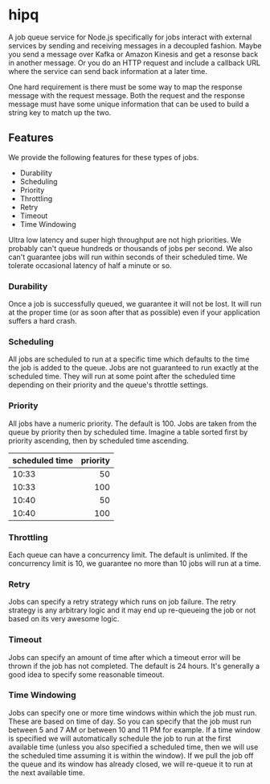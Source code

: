 # hipq

A job queue service for Node.js specifically for jobs interact with external
services by sending and receiving messages in a decoupled fashion. Maybe you
send a message over Kafka or Amazon Kinesis and get a resonse back in another
message. Or you do an HTTP request and include a callback URL where the service
can send back information at a later time.

One hard requirement is there must be some way to map the response
message with the request message. Both the request and the response message must
have some unique information that can be used to build a string key to match up
the two.

## Features

We provide the following features for these types of jobs.

* Durability
* Scheduling
* Priority
* Throttling
* Retry
* Timeout
* Time Windowing

Ultra low latency and super high throughput are not high priorities. We probably
can't queue hundreds or thousands of jobs per second. We also can't
guarantee jobs will run within seconds of their scheduled time. We tolerate
occasional latency of half a minute or so.

### Durability

Once a job is successfully queued, we guarantee it will not be lost. It will
run at the proper time (or as soon after that as possible) even if your
application suffers a hard crash.

### Scheduling

All jobs are scheduled to run at a specific time which defaults to the time the
job is added to the queue. Jobs are not guaranteed to run exactly at the
scheduled time. They will run at some point after the scheduled time depending
on their priority and the queue's throttle settings.

### Priority

All jobs have a numeric priority. The default is 100. Jobs are taken from the
queue by priority then by scheduled time. Imagine a table sorted first by
priority ascending, then by scheduled time ascending.

scheduled time      | priority
:------------------ | -------:
10:33               |       50
10:33               |      100
10:40               |       50
10:40               |      100

### Throttling

Each queue can have a concurrency limit. The default is unlimited. If the
concurrency limit is 10, we guarantee no more than 10 jobs will run at a time.

### Retry

Jobs can specify a retry strategy which runs on job failure. The retry strategy
is any arbitrary logic and it may end up re-queueing the job or not based on its
very awesome logic.

### Timeout

Jobs can specify an amount of time after which a timeout error will be thrown if
the job has not completed. The default is 24 hours. It's generally a good idea
to specify some reasonable timeout.

### Time Windowing

Jobs can specify one or more time windows within which the job must run. These
are based on time of day. So you can specify that the job must run between 5 and
7 AM or between 10 and 11 PM for example. If a time window is specified we will
automatically schedule the job to run at the first available time (unless you
also specified a scheduled time, then we will use the scheduled time assuming it
is  within the window). If we pull the job off the queue and its window has
already closed, we will re-queue it to run at the next available time.

